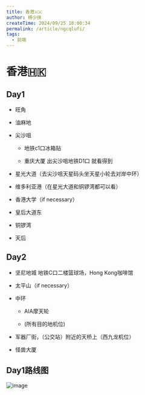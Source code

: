 ```yaml
---
title: 香港🇭🇰
author: 杨少侠
createTime: 2024/09/25 18:00:34
permalink: /article/ngcqlufi/
tags:
  - 前端
---
```


# 香港🇭🇰

## Day1

*   旺角
    
*   油麻地
    
*   尖沙咀 
    
    *   地铁c1口冰箱贴
        
    *   重庆大厦 出尖沙咀地铁D1口 就看得到
        
*   星光大道（去尖沙咀天星码头坐天星小轮去对岸中环）
    
*   维多利亚港（在星光大道和铜锣湾都可以看）
    
*   香港大学（if necessary）
    
*   皇后大道东
    
*   铜锣湾
    
*   天后
    

## Day2

*   坚尼地城 地铁C口二楼篮球场，Hong Kong咖啡馆
    
*   太平山（if necessary）
    
*   中环
    
    *   AIA摩天轮
        
    *   (所有目的地机位)
        
*   军器厂街，（公交站）附近的天桥上（西九龙机位）
    
*   怪兽大厦
    

## Day1路线图

![image](https://alidocs.oss-cn-zhangjiakou.aliyuncs.com/res/mPdnp8paZgb2nw98/img/f0d95b24-08c1-480c-b152-3851a735b8f5.png)